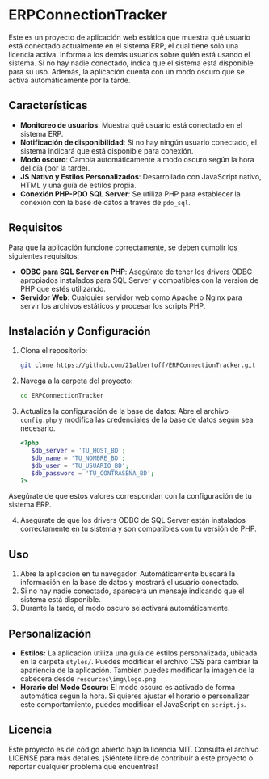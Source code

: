 # ERPConnectionTracker

Este es un proyecto de aplicación web estática que muestra qué usuario está conectado actualmente en el sistema ERP, el cual tiene solo una licencia activa. Informa a los demás usuarios sobre quién está usando el sistema. Si no hay nadie conectado, indica que el sistema está disponible para su uso. Además, la aplicación cuenta con un modo oscuro que se activa automáticamente por la tarde.

## Características

- **Monitoreo de usuarios**: Muestra qué usuario está conectado en el sistema ERP.
- **Notificación de disponibilidad**: Si no hay ningún usuario conectado, el sistema indicará que está disponible para conexión.
- **Modo oscuro**: Cambia automáticamente a modo oscuro según la hora del día (por la tarde).
- **JS Nativo y Estilos Personalizados**: Desarrollado con JavaScript nativo, HTML y una guía de estilos propia.
- **Conexión PHP-PDO SQL Server**: Se utiliza PHP para establecer la conexión con la base de datos a través de `pdo_sql`.

## Requisitos

Para que la aplicación funcione correctamente, se deben cumplir los siguientes requisitos:

- **ODBC para SQL Server en PHP**: Asegúrate de tener los drivers ODBC apropiados instalados para SQL Server y compatibles con la versión de PHP que estés utilizando.
- **Servidor Web**: Cualquier servidor web como Apache o Nginx para servir los archivos estáticos y procesar los scripts PHP.

## Instalación y Configuración

1. Clona el repositorio:
   ```bash
   git clone https://github.com/21albertoff/ERPConnectionTracker.git
   ```

2. Navega a la carpeta del proyecto:
   ```bash
   cd ERPConnectionTracker
   ```
   
3. Actualiza la configuración de la base de datos:
Abre el archivo `config.php` y modifica las credenciales de la base de datos según sea necesario.
   ```php
   <?php
      $db_server = 'TU_HOST_BD';
      $db_name = 'TU_NOMBRE_BD';
      $db_user = 'TU_USUARIO_BD';
      $db_password = 'TU_CONTRASEÑA_BD';
   ?>
   ```
Asegúrate de que estos valores correspondan con la configuración de tu sistema ERP.

4. Asegúrate de que los drivers ODBC de SQL Server están instalados correctamente en tu sistema y son compatibles con tu versión de PHP.

## Uso

1. Abre la aplicación en tu navegador. Automáticamente buscará la información en la base de datos y mostrará el usuario conectado.
2. Si no hay nadie conectado, aparecerá un mensaje indicando que el sistema está disponible.
3. Durante la tarde, el modo oscuro se activará automáticamente.
   
## Personalización

- **Estilos:** La aplicación utiliza una guía de estilos personalizada, ubicada en la carpeta `styles/`. Puedes modificar el archivo CSS para cambiar la apariencia de la aplicación. Tambien puedes modificar la imagen de la cabecera desde `resources\img\logo.png`
- **Horario del Modo Oscuro:** El modo oscuro es activado de forma automática según la hora. Si quieres ajustar el horario o personalizar este comportamiento, puedes modificar el JavaScript en `script.js`.

## Licencia

Este proyecto es de código abierto bajo la licencia MIT. Consulta el archivo LICENSE para más detalles. 
¡Siéntete libre de contribuir a este proyecto o reportar cualquier problema que encuentres!




